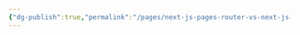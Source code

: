 ```yaml
---
{"dg-publish":true,"permalink":"/pages/next-js-pages-router-vs-next-js-app-router-vs-svelte-routes/","created":"2024-08-29","updated":"2024-09-01T16:11:00"}
---
```


